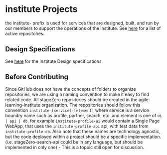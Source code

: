 # institute Projects

the institute- prefix is used for services that are designed, built, and run by our members to support the operations of the institute. See [here](https://github.com/orgs/agile-learning-institute/repositories?q=institute&type=all) for a list of active repositories.

## Design Specifications

See [here](./specifications/README.md) for the Institute Design specifications

## Before Contributing

Since GitHub does not have the concepts of folders to organize repositories, we are using a naming convention to make it easy to find related code. All stageZero repositories should be created in the agile-learning-institute organization. The repositories should follow this convention ```institute-[service]-[element]``` where service is a service boundry name such as profile, partner, search, etc. and element is one of ```ui | api | db```. for example ```institute-profile-ui``` would contain a Single Page WebApp, that uses the ```institute-profile-api``` api, with test data from ```institute-profile-db```. Also note that these names are technology agnostic, but the code deployed within a project should be a specific implementation. (i.e. stageZero-search-api could be in any language, but should be implemented in only one) - This is a topoic still open for discussion.
